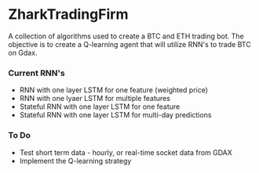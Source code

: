 # ZharkTradingFirm

A collection of algorithms used to create a BTC and ETH trading bot. The objective is to create a Q-learning agent that will utilize RNN's to trade BTC on Gdax. 

### Current RNN's 
  - RNN with one layer LSTM for one feature (weighted price)
  - RNN with one lyaer LSTM for multiple features 
  - Stateful RNN with one layer LSTM for one feature 
  - Stateful RNN with one layer LSTM for multi-day predictions

### To Do
  - Test short term data - hourly, or real-time socket data from GDAX
  - Implement the Q-learning strategy 